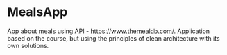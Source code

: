 # MealsApp
App about meals using API - https://www.themealdb.com/. Application based on the course, but using the principles of clean architecture with its own solutions.
